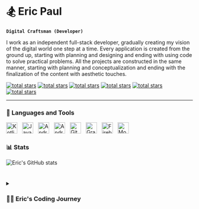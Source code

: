 # 🏂 Eric Paul

**`Digital Craftsman (Developer)`**

I work as an independent full-stack developer, gradually creating my vision of the digital world one step at a time. Every application is created from the ground up, starting with planning and designing and ending with using code to solve practical problems. All the projects are constructed in the same manner, starting with planning and conceptualization and ending with the finalization of the content with aesthetic touches.

   <p align="left">
     <a href="">
         <img alt="total stars" title="Website" src="https://img.shields.io/badge/website-000?style=for-the-badge&logo=ghost&logoColor=%23F7DF1E&labelColor=A305CA&color=A305CA"/></a>
     <a href="">
         <img alt="total stars" title="LinkedIn" src="https://img.shields.io/badge/linkedin-%230077B5.svg?style=for-the-badge&logo=linkedin&logoColor=white"/></a>
         <a href="">
         <img alt="total stars" title="Twitter" src="https://img.shields.io/badge/X-%23000000.svg?style=for-the-badge&logo=X&logoColor=white"/></a>
         <a href="">
          <a href="https://www.gmail.com">
         <img alt="total stars" title="Gmail" src="https://img.shields.io/badge/Gmail-D14836?style=for-the-badge&logo=gmail&logoColor=white&logoColor=white&labelColor=F6F75C&color=F6F75C"/></a>
           <a href="">
         <img alt="total stars" title="Instagram" src="https://img.shields.io/badge/Instagram-%23E4405F.svg?style=for-the-badge&logo=Instagram&logoColor=white"/></a>
          <a href="">
         <img alt="total stars" title="Facebook" src="https://img.shields.io/badge/Facebook-%231877F2.svg?style=for-the-badge&logo=Facebook&logoColor=white&labelColor=5EC2A1&color=5EC2A1"/></a>
         

   </p>

---

### 🧰 Languages and Tools

<img align="left" alt="Kotlin" width="30px" style="padding-right:10px;" src="https://cdn.jsdelivr.net/gh/devicons/devicon/icons/kotlin/kotlin-original.svg"/>
<img align="left" alt="Java" width="30px" style="padding-right:10px;" src="https://cdn.jsdelivr.net/gh/devicons/devicon/icons/java/java-original.svg" />
<img align="left" alt="Android" width="30px" style="padding-right:10px;" src="https://cdn.jsdelivr.net/gh/devicons/devicon/icons/android/android-plain.svg" />
<img align="left" alt="AndroidStudio" width="30px" style="padding-right:10px;" src="https://cdn.jsdelivr.net/gh/devicons/devicon/icons/androidstudio/androidstudio-original.svg" />
<img align="left" alt="Git" width="30px" style="padding-right:10px;" src="https://cdn.jsdelivr.net/gh/devicons/devicon/icons/git/git-original.svg" />
<img align="left" alt="Gradle" width="30px" style="padding-right:10px;" src="https://cdn.jsdelivr.net/gh/devicons/devicon/icons/gradle/gradle-original.svg" />
<img align="left" alt="Firebase" width="30px" style="padding-right:10px;" src="https://cdn.jsdelivr.net/gh/devicons/devicon/icons/firebase/firebase-original.svg" />
<img align="left" alt="MongoDb" width="30px" style="padding-right:10px;" src="https://cdn.jsdelivr.net/gh/devicons/devicon/icons/mongodb/mongodb-original.svg" />

<br />

#

### 📊 Stats

   ![Eric's GitHub stats](https://github-readme-stats.vercel.app/api?username=ericpaulxp&show_icons=true&theme=gruvbox)

   #

<details>
 <summary><h3>👨‍💻 Eric's Coding Journey</h3></summary>
    As a naive Electronics and Communication Engineering student, I began my path into coding with a burning desire to understand everything I could about the world of computing. While doing this, I was also training myself in Java development so I could work on the backend of a project, but my main motivation was to become an expert mobile app developer, and this desire helped me get a job at a company. One aspect of my path, though, has always troubled me: I gave up on my ambition of creating my own software in favor of taking the easy route—getting a job. I've already thrown off that safety net and thrown myself into this strange, unknown world with the determination to always learn modern technologies as I build my projects.  

[website]: https://ericpauldev.com
[youtube]: https://youtube.com/ericpauldev
